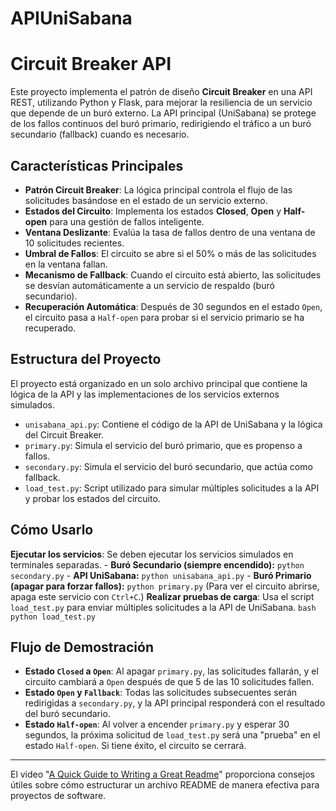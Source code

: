 # APIUniSabana
# Circuit Breaker API

Este proyecto implementa el patrón de diseño **Circuit Breaker** en una API REST, utilizando Python y Flask, para mejorar la resiliencia de un servicio que depende de un buró externo. La API principal (UniSabana) se protege de los fallos continuos del buró primario, redirigiendo el tráfico a un buró secundario (fallback) cuando es necesario.

## Características Principales

- **Patrón Circuit Breaker**: La lógica principal controla el flujo de las solicitudes basándose en el estado de un servicio externo.
- **Estados del Circuito**: Implementa los estados **Closed**, **Open** y **Half-open** para una gestión de fallos inteligente.
- **Ventana Deslizante**: Evalúa la tasa de fallos dentro de una ventana de 10 solicitudes recientes.
- **Umbral de Fallos**: El circuito se abre si el 50% o más de las solicitudes en la ventana fallan.
- **Mecanismo de Fallback**: Cuando el circuito está abierto, las solicitudes se desvían automáticamente a un servicio de respaldo (buró secundario).
- **Recuperación Automática**: Después de 30 segundos en el estado `Open`, el circuito pasa a `Half-open` para probar si el servicio primario se ha recuperado.

## Estructura del Proyecto

El proyecto está organizado en un solo archivo principal que contiene la lógica de la API y las implementaciones de los servicios externos simulados.

- `unisabana_api.py`: Contiene el código de la API de UniSabana y la lógica del Circuit Breaker.
- `primary.py`: Simula el servicio del buró primario, que es propenso a fallos.
- `secondary.py`: Simula el servicio del buró secundario, que actúa como fallback.
- `load_test.py`: Script utilizado para simular múltiples solicitudes a la API y probar los estados del circuito.

## Cómo Usarlo

  **Ejecutar los servicios**: Se deben ejecutar los servicios simulados en terminales separadas.
    - **Buró Secundario (siempre encendido):**
      `python secondary.py`
    - **API UniSabana:**
      `python unisabana_api.py`
    - **Buró Primario (apagar para forzar fallos):**
      `python primary.py`
      (Para ver el circuito abrirse, apaga este servicio con `Ctrl+C`.)
  **Realizar pruebas de carga**: Usa el script `load_test.py` para enviar múltiples solicitudes a la API de UniSabana.
    ```bash
    python load_test.py
    ```

## Flujo de Demostración

- **Estado `Closed` a `Open`**: Al apagar `primary.py`, las solicitudes fallarán, y el circuito cambiará a `Open` después de que 5 de las 10 solicitudes fallen.
- **Estado `Open` y `Fallback`**: Todas las solicitudes subsecuentes serán redirigidas a `secondary.py`, y la API principal responderá con el resultado del buró secundario.
- **Estado `Half-open`**: Al volver a encender `primary.py` y esperar 30 segundos, la próxima solicitud de `load_test.py` será una "prueba" en el estado `Half-open`. Si tiene éxito, el circuito se cerrará.

---
El video "[A Quick Guide to Writing a Great Readme](https://www.youtube.com/watch?v=0h8-C-tq-o4)" proporciona consejos útiles sobre cómo estructurar un archivo README de manera efectiva para proyectos de software.
